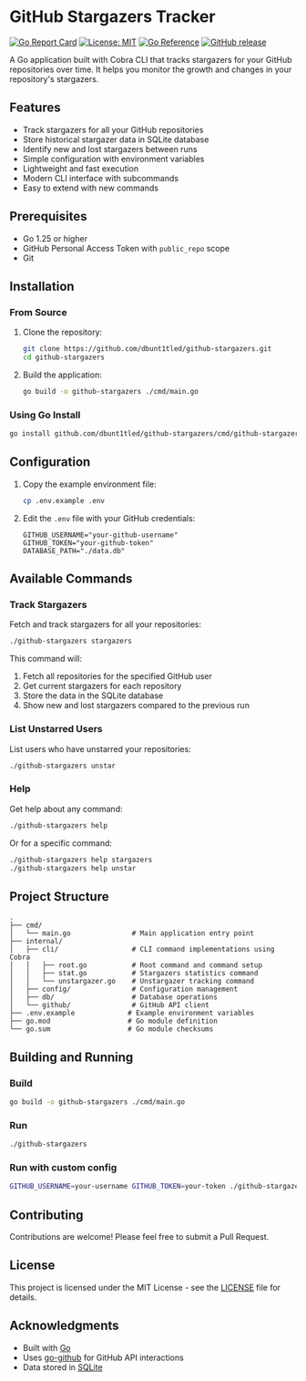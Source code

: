 # GitHub Stargazers Tracker

[![Go Report Card](https://goreportcard.com/badge/github.com/dbunt1tled/github-stargazers)](https://goreportcard.com/report/github.com/dbunt1tled/github-stargazers)
[![License: MIT](https://img.shields.io/badge/License-MIT-yellow.svg)](https://opensource.org/licenses/MIT)
[![Go Reference](https://pkg.go.dev/badge/github.com/dbunt1tled/github-stargazers.svg)](https://pkg.go.dev/github.com/dbunt1tled/github-stargazers)
[![GitHub release](https://img.shields.io/github/release/dbunt1tled/github-stargazers.svg)](https://github.com/dbunt1tled/github-stargazers/releases/)

A Go application built with Cobra CLI that tracks stargazers for your GitHub repositories over time. It helps you monitor the growth and changes in your repository's stargazers.

## Features

- Track stargazers for all your GitHub repositories
- Store historical stargazer data in SQLite database
- Identify new and lost stargazers between runs
- Simple configuration with environment variables
- Lightweight and fast execution
- Modern CLI interface with subcommands
- Easy to extend with new commands

## Prerequisites

- Go 1.25 or higher
- GitHub Personal Access Token with `public_repo` scope
- Git

## Installation

### From Source

1. Clone the repository:
   ```bash
   git clone https://github.com/dbunt1tled/github-stargazers.git
   cd github-stargazers
   ```

2. Build the application:
   ```bash
   go build -o github-stargazers ./cmd/main.go
   ```

### Using Go Install

```bash
go install github.com/dbunt1tled/github-stargazers/cmd/github-stargazers@latest
```

## Configuration

1. Copy the example environment file:
   ```bash
   cp .env.example .env
   ```

2. Edit the `.env` file with your GitHub credentials:
   ```
   GITHUB_USERNAME="your-github-username"
   GITHUB_TOKEN="your-github-token"
   DATABASE_PATH="./data.db"
   ```

## Available Commands

### Track Stargazers

Fetch and track stargazers for all your repositories:

```bash
./github-stargazers stargazers
```

This command will:
1. Fetch all repositories for the specified GitHub user
2. Get current stargazers for each repository
3. Store the data in the SQLite database
4. Show new and lost stargazers compared to the previous run

### List Unstarred Users

List users who have unstarred your repositories:

```bash
./github-stargazers unstar
```

### Help

Get help about any command:

```bash
./github-stargazers help
```

Or for a specific command:

```bash
./github-stargazers help stargazers
./github-stargazers help unstar
```

## Project Structure

```
.
├── cmd/
│   └── main.go               # Main application entry point
├── internal/
│   ├── cli/                  # CLI command implementations using Cobra
│   │   ├── root.go           # Root command and command setup
│   │   ├── stat.go           # Stargazers statistics command
│   │   └── unstargazer.go    # Unstargazer tracking command
│   ├── config/               # Configuration management
│   ├── db/                   # Database operations
│   └── github/               # GitHub API client
├── .env.example             # Example environment variables
├── go.mod                   # Go module definition
└── go.sum                   # Go module checksums
```

## Building and Running

### Build

```bash
go build -o github-stargazers ./cmd/main.go
```

### Run

```bash
./github-stargazers
```

### Run with custom config

```bash
GITHUB_USERNAME=your-username GITHUB_TOKEN=your-token ./github-stargazers
```

## Contributing

Contributions are welcome! Please feel free to submit a Pull Request.

## License

This project is licensed under the MIT License - see the [LICENSE](LICENSE) file for details.

## Acknowledgments

- Built with [Go](https://golang.org/)
- Uses [go-github](https://github.com/google/go-github) for GitHub API interactions
- Data stored in [SQLite](https://sqlite.org/)

